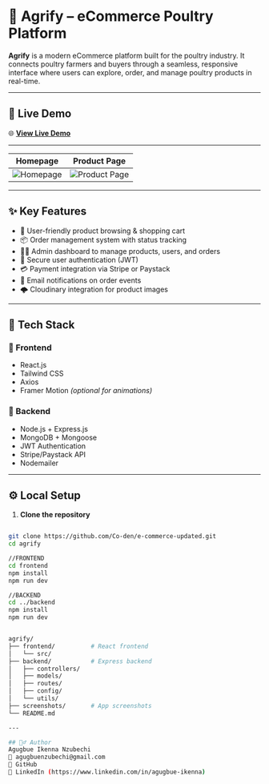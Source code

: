 # 🐔 Agrify – eCommerce Poultry Platform

**Agrify** is a modern eCommerce platform built for the poultry industry. It connects poultry farmers and buyers through a seamless, responsive interface where users can explore, order, and manage poultry products in real-time.

---

## 🚀 Live Demo

🌐 **[View Live Demo](https://agrific.netlify.app/)**

---

| Homepage | Product Page |
|----------|--------------|
| ![Homepage](screenshots/homepage.png) | ![Product Page](screenshots/product.png) |

---

## ✨ Key Features

- 🛒 User-friendly product browsing & shopping cart
- 📦 Order management system with status tracking
- 🧑‍💼 Admin dashboard to manage products, users, and orders
- 🔐 Secure user authentication (JWT)
- 💳 Payment integration via Stripe or Paystack
- 📨 Email notifications on order events
- 🌩️ Cloudinary integration for product images

---

## 🧰 Tech Stack

### 🔹 Frontend
- React.js
- Tailwind CSS
- Axios
- Framer Motion *(optional for animations)*

### 🔸 Backend
- Node.js + Express.js
- MongoDB + Mongoose
- JWT Authentication
- Stripe/Paystack API
- Nodemailer

---

## ⚙️ Local Setup

1. **Clone the repository**

```bash

git clone https://github.com/Co-den/e-commerce-updated.git
cd agrify

//FRONTEND
cd frontend
npm install
npm run dev

//BACKEND
cd ../backend
npm install
npm run dev


agrify/
├── frontend/          # React frontend
│   └── src/
├── backend/           # Express backend
│   ├── controllers/
│   ├── models/
│   ├── routes/
│   ├── config/
│   └── utils/
├── screenshots/       # App screenshots
└── README.md

---

## 🙋‍♂️ Author
Agugbue Ikenna Nzubechi
📧 agugbuenzubechi@gmail.com
🔗 GitHub
🔗 LinkedIn (https://www.linkedin.com/in/agugbue-ikenna)

